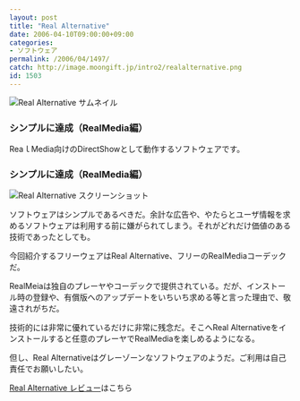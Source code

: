 ```yaml
---
layout: post
title: "Real Alternative"
date: 2006-04-10T09:00:00+09:00
categories:
- ソフトウェア
permalink: /2006/04/1497/
catch: http://image.moongift.jp/intro2/realalternative.png
id: 1503
---
```

 ![Real Alternative サムネイル](http://image.moongift.jp/intro2/realalternative.t.png "Real Alternative サムネイル")
  

### シンプルに達成（RealMedia編）
  
ReaｌMedia向けのDirectShowとして動作するソフトウェアです。  
<!--more-->  

### シンプルに達成（RealMedia編）
  

![Real Alternative スクリーンショット](http://image.moongift.jp/intro2/realalternative.png "Real Alternative スクリーンショット")

  

ソフトウェアはシンプルであるべきだ。余計な広告や、やたらとユーザ情報を求めるソフトウェアは利用する前に嫌がられてしまう。それがどれだけ価値のある技術であったとしても。

  

今回紹介するフリーウェアはReal Alternative、フリーのRealMediaコーデックだ。

  

RealMeiaは独自のプレーヤやコーデックで提供されている。だが、インストール時の登録や、有償版へのアップデートをいちいち求める等と言った理由で、敬遠されがちだ。

  

技術的には非常に優れているだけに非常に残念だ。そこへReal Alternativeをインストールすると任意のプレーヤでRealMediaを楽しめるようになる。

  

但し、Real Alternativeはグレーゾーンなソフトウェアのようだ。ご利用は自己責任でお願いしたい。

  

[Real Alternative レビュー](http://oss.moongift.jp/review/i-1501.html)はこちら

